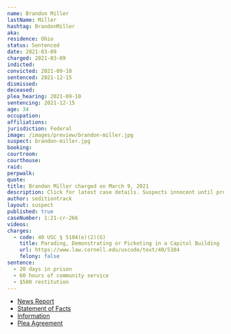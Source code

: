 ```yaml
---
name: Brandon Miller
lastName: Miller
hashtag: BrandonMiller
aka:
residence: Ohio
status: Sentenced
date: 2021-03-09
charged: 2021-03-09
indicted:
convicted: 2021-09-10
sentenced: 2021-12-15
dismissed:
deceased:
plea_hearing: 2021-09-10
sentencing: 2021-12-15
age: 34
occupation:
affiliations:
jurisdiction: Federal
image: /images/preview/brandon-miller.jpg
suspect: brandon-miller.jpg
booking:
courtroom:
courthouse:
raid:
perpwalk:
quote:
title: Brandon Miller charged on March 9, 2021
description: Click for latest case details. Suspects innocent until proven guilty.
author: seditiontrack
layout: suspect
published: true
caseNumber: 1:21-cr-266
videos:
charges:
  - code: 40 USC § 5104(e)(2)(G)
    title: Parading, Demonstrating or Picketing in a Capitol Building
    url: https://www.law.cornell.edu/uscode/text/40/5104
    felony: false
sentence:
  - 20 days in prison
  - 60 hours of community service
  - $500 restitution
---
```


- [News Report](https://www.springfieldnewssun.com/crime/2-more-area-residents-charged-in-us-capitol-riot/N6YW6VWHSFA67OMQO5TNR7GFUE/)
- [Statement of Facts](https://www.justice.gov/usao-dc/case-multi-defendant/file/1433296/download)
- [Information](https://www.justice.gov/usao-dc/case-multi-defendant/file/1383066/download)
- [Plea Agreement](https://www.justice.gov/usao-dc/case-multi-defendant/file/1433291/download)
